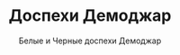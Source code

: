<h1 style="text-align:center">Доспехи Демоджар</h1>

<p style="text-align:center">Белые и Черные доспехи Демоджар</p>

<p style="text-align:center"><img alt="" src="https://r2wiki.ru/upload/icons/2019/10/23/1b0171dd3418e0fcfc4f9eb1e00695ae.png" /></p>



<p>&nbsp;</p>
